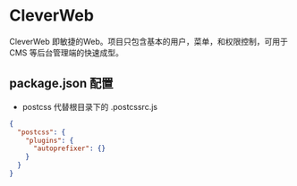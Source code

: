 # CleverWeb
CleverWeb 即敏捷的Web。项目只包含基本的用户，菜单，和权限控制，可用于CMS 等后台管理端的快速成型。



## package.json 配置

- postcss 代替根目录下的 .postcssrc.js

```json
{
  "postcss": { 
    "plugins": {
      "autoprefixer": {}
    }
  }
}
```

